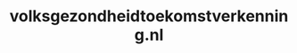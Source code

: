 ---
layout: post
title:  "volksgezondheidtoekomstverkenning.nl"
internal_url:  "/dutchgov/volksgezondheidtoekomstverkenning.nl.html"
subdomains_count: 2
all_subdomains_count: 2
urls_count: 2
ssl_rank: 0
http_rank: 55
url_link: /data/volksgezondheidtoekomstverkenning.nl/urls.txt
all_subdomains_link: /data/volksgezondheidtoekomstverkenning.nl/all_subdomains.txt
subdomains_link: /data/volksgezondheidtoekomstverkenning.nl/subdomains.txt
categories: dutchgov
---